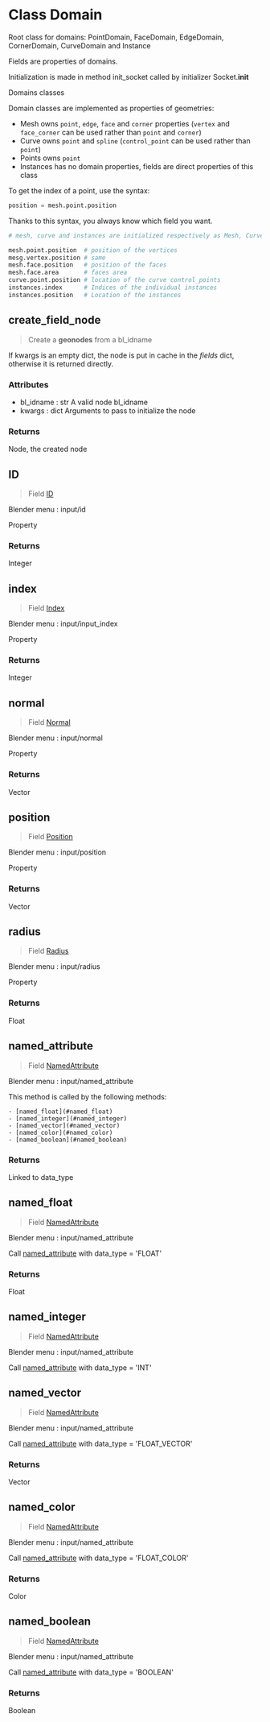
# Class Domain

Root class for domains: PointDomain, FaceDomain, EdgeDomain, CornerDomain, CurveDomain and Instance

Fields are properties of domains.

Initialization is made in method init_socket called by initializer Socket.__init__

Domains classes


Domain classes are implemented as properties of geometries:
  - Mesh owns `point`, `edge`, `face` and `corner` properties (`vertex` and `face_corner`
can be used rather than `point` and `corner`)
  - Curve owns `point` and `spline` (`control_point` can be used rather than `point`)
  - Points owns `point`
  - Instances has no domain properties, fields are direct properties of this class
    
To get the index of a point, use the syntax:

```python
position = mesh.point.position
```

Thanks to this syntax, you always know which field you want.

```python
# mesh, curve and instances are initialized respectively as Mesh, Curve ans Instances

mesh.point.position  # position of the vertices
mesg.vertex.position # same
mesh.face.position   # position of the faces
mesh.face.area       # faces area
curve.point.position # location of the curve control_points
instances.index      # Indices of the individual instances
instances.position   # Location of the instances
```



## create_field_node

> Create a **geonodes** from a bl_idname
  
If kwargs is an empty dict, the node is put in cache in the _fields_ dict,
otherwise it is returned directly.

### Attributes

- bl_idname : str
  A valid node bl_idname
- kwargs : dict
  Arguments to pass to initialize the node

### Returns

Node, the created node




## ID

> Field [ID](/docs/nodes/ID.md)
  
Blender menu : input/id

  Property

### Returns

Integer



## index

> Field [Index](/docs/nodes/Index.md)
  
Blender menu : input/input_index

  Property

### Returns

Integer



## normal

> Field [Normal](/docs/nodes/Normal.md)
  
Blender menu : input/normal

  Property

### Returns

Vector



## position

> Field [Position](/docs/nodes/Position.md)
  
Blender menu : input/position

  Property

### Returns

Vector



## radius

> Field [Radius](/docs/nodes/Radius.md)
  
Blender menu : input/radius

  Property

### Returns

Float



## named_attribute

> Field [NamedAttribute](/docs/nodes/NamedAttribute.md)
  
Blender menu : input/named_attribute

  This method is called by the following methods:
  
    - [named_float](#named_float)
    - [named_integer](#named_integer)
    - [named_vector](#named_vector)
    - [named_color](#named_color)
    - [named_boolean](#named_boolean)

### Returns

Linked to data_type



## named_float

> Field [NamedAttribute](/docs/nodes/NamedAttribute.md)
  
Blender menu : input/named_attribute

  Call [named_attribute](#named_attribute) with data_type = 'FLOAT'

### Returns

Float



## named_integer

> Field [NamedAttribute](/docs/nodes/NamedAttribute.md)
  
Blender menu : input/named_attribute

  Call [named_attribute](#named_attribute) with data_type = 'INT'
  
  

## named_vector

> Field [NamedAttribute](/docs/nodes/NamedAttribute.md)
  
Blender menu : input/named_attribute

  Call [named_attribute](#named_attribute) with data_type = 'FLOAT_VECTOR'

### Returns

Vector



## named_color

> Field [NamedAttribute](/docs/nodes/NamedAttribute.md)
  
Blender menu : input/named_attribute

  Call [named_attribute](#named_attribute) with data_type = 'FLOAT_COLOR'

### Returns

Color



## named_boolean

> Field [NamedAttribute](/docs/nodes/NamedAttribute.md)
  
Blender menu : input/named_attribute

  Call [named_attribute](#named_attribute) with data_type = 'BOOLEAN'

### Returns

Boolean

